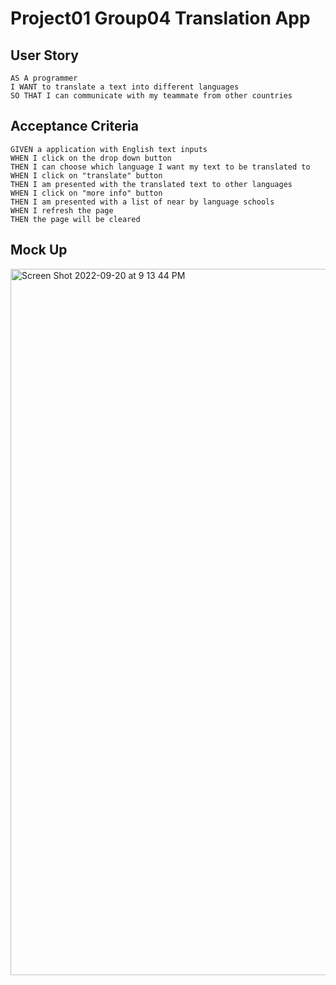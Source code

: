 # Project01 Group04 Translation App

## User Story
```
AS A programmer
I WANT to translate a text into different languages
SO THAT I can communicate with my teammate from other countries
```

## Acceptance Criteria
```
GIVEN a application with English text inputs
WHEN I click on the drop down button
THEN I can choose which language I want my text to be translated to
WHEN I click on "translate" button
THEN I am presented with the translated text to other languages
WHEN I click on "more info" button
THEN I am presented with a list of near by language schools
WHEN I refresh the page
THEN the page will be cleared
```

## Mock Up
<img width="1130" alt="Screen Shot 2022-09-20 at 9 13 44 PM" src="https://user-images.githubusercontent.com/108949883/191413046-7ff58407-1920-4046-86e3-78d98bf04977.png">
